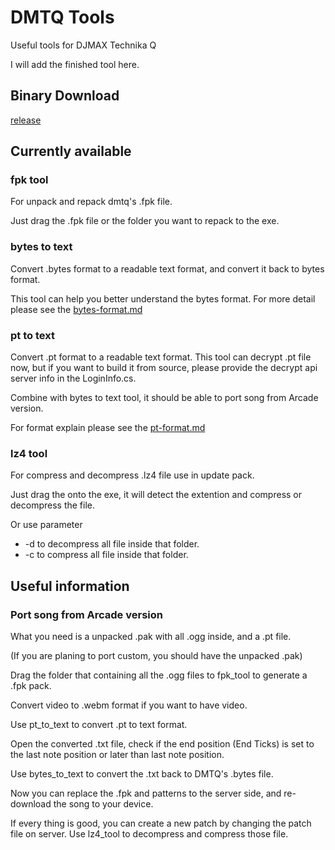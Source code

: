# DMTQ Tools

Useful tools for DJMAX Technika Q

I will add the finished tool here.

## Binary Download

[release](https://github.com/samnyan/DMTQ-Tools/releases)

## Currently available

### fpk tool

For unpack and repack dmtq's .fpk file. 

Just drag the .fpk file or the folder you want to repack to the exe.

### bytes to text

Convert .bytes format to a readable text format, and convert it back to bytes format.

This tool can help you better understand the bytes format. For more detail please see the [bytes-format.md](bytes-format.md)

### pt to text

Convert .pt format to a readable text format. This tool can decrypt .pt file now, but if you want to build it from source, please provide the decrypt api server info in the LoginInfo.cs.

Combine with bytes to text tool, it should be able to port song from Arcade version.

For format explain please see the [pt-format.md](pt-format.md)

### lz4 tool

For compress and decompress .lz4 file use in update pack.

Just drag the onto the exe, it will detect the extention and compress or decompress the file.

Or use parameter 
* -d <folder> to decompress all file inside that folder.
* -c <folder> to compress all file inside that folder.


## Useful information

### Port song from Arcade version

What you need is a unpacked .pak with all .ogg inside, and a .pt file.

(If you are planing to port custom, you should have the unpacked .pak)

Drag the folder that containing all the .ogg files to fpk_tool to generate a .fpk pack.

Convert video to .webm format if you want to have video.

Use pt_to_text to convert .pt to text format.

Open the converted .txt file, check if the end position (End Ticks) is set to the last note position or later than last note position.

Use bytes_to_text to convert the .txt back to DMTQ's .bytes file.

Now you can replace the .fpk and patterns to the server side, and re-download the song to your device.

If every thing is good, you can create a new patch by changing the patch file on server. Use lz4_tool to decompress and compress those file.